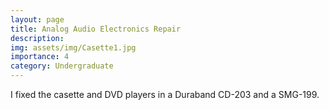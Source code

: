 ```yaml
---
layout: page
title: Analog Audio Electronics Repair
description: 
img: assets/img/Casette1.jpg
importance: 4
category: Undergraduate
---
```

I fixed the casette and DVD players in a Duraband CD-203 and a SMG-199.
